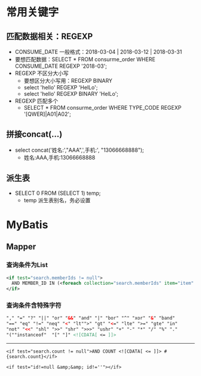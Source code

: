 # 常用关键字

## 匹配数据相关：REGEXP 
- CONSUME_DATE 一般格式：2018-03-04 | 2018-03-12 | 2018-03-31
- 要想匹配数据：SELECT * FROM	consurme_order WHERE CONSUME_DATE REGEXP '2018-03';
- REGEXP 不区分大小写
  - 要想区分大小写用：REGEXP BINARY
  - select 'hello' REGEXP 'HelLo';
  - select 'hello' REGEXP BINARY 'HelLo';
- REGEXP 匹配多个
  - SELECT * FROM consurme_order WHERE TYPE_CODE REGEXP '[QWER]|A01|A02';

## 拼接concat(...)
- select concat('姓名:',"AAA",',手机:', "13066668888");
  - 姓名:AAA,手机:13066668888

## 派生表
- SELECT 0 FROM (SELECT 1) temp;
  - temp 派生表别名，务必设置

# MyBatis

## Mapper
### 查询条件为List
```xml
<if test="search.memberIds != null">
  AND MEMBER_ID IN (<foreach collection="search.memberIds" item="item" separator=",">#{item}</foreach>)
</if>
```
### 查询条件含特殊字符
```xml
"," "=" "?" "||" "or" "&&" "and" "|" "bor" "^" "xor" "&" "band"
"==" "eq" "!=" "neq" "<" "lt"">" "gt" "<=" "lte" ">=" "gte" "in"
"not" "<<" "shl" ">>" "shr" ">>>" "ushr" "+" "-" "*" "/" "%" "."
"(""instanceof"  "[" "]" <![CDATA[ <= ]]>
```
---
```
<if test="search.count != null">AND COUNT <![CDATA[ <= ]]> #{search.count}</if>
```
```
<if test="id!=null &amp;&amp; id!=''"></if>
```
